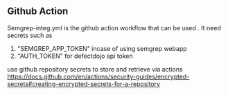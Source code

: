 ## Github Action

Semgrep-integ.yml is the github action workflow that can be used . It need secrets such as 
1. "SEMGREP_APP_TOKEN" incase of using semgrep webapp 
2. "AUTH_TOKEN" for defectdojo api token


use github repository secrets to store and retrieve via actions
https://docs.github.com/en/actions/security-guides/encrypted-secrets#creating-encrypted-secrets-for-a-repository
